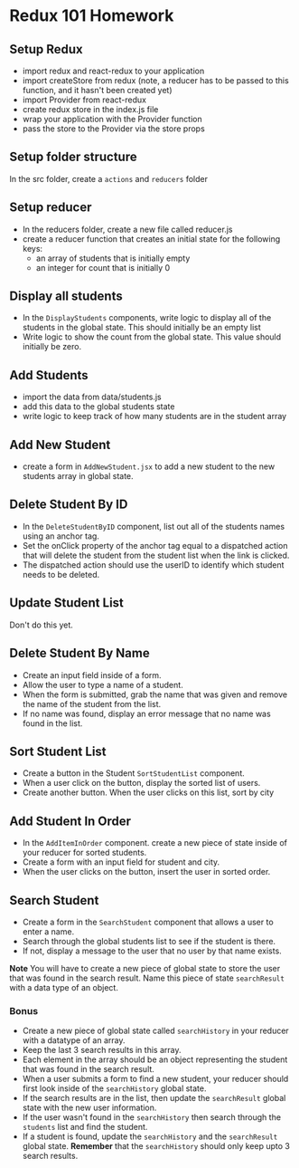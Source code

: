 # Redux 101 Homework

## Setup Redux
- import redux and react-redux to your application
- import createStore from redux (note, a reducer has to be passed to this function, and it hasn't been created yet)
- import Provider from react-redux
- create redux store in the index.js file 
- wrap your application with the Provider function 
- pass the store to the Provider via the store props

## Setup folder structure

In the src folder, create a `actions` and `reducers` folder 

## Setup reducer 
- In the reducers folder, create a new file called reducer.js 
- create a reducer function that creates an initial state for the following keys:
    - an array of students that is initially empty
    - an integer for count that is initially 0

## Display all students
- In the `DisplayStudents` components, write logic to display all of the students in the global state. This should initially be an empty list
- Write logic to show the count from the global state. This value should initially be zero.

## Add Students

- import the data from data/students.js 
- add this data to the global students state 
- write logic to keep track of how many students are in the student array

## Add New Student 

- create a form in `AddNewStudent.jsx` to add a new student to the new students array in global state.

## Delete Student By ID

- In the `DeleteStudentByID` component, list out all of the students names using an anchor tag.  
- Set the onClick property of the anchor tag equal to a dispatched action that will delete the student from the student list when the link is clicked.  
- The dispatched action should use the userID to identify which student needs to be deleted.

## Update Student List

Don't do this yet. 

## Delete Student By Name

- Create an input field inside of a form. 
- Allow the user to type a name of a student. 
- When the form is submitted, grab the name that was given and remove the name of the student from the list.  
- If no name was found, display an error message that no name was found in the list. 

## Sort Student List

- Create a button in the Student `SortStudentList` component.  
- When a user click on the button, display the sorted list of users.
- Create another button.  When the user clicks on this list, sort by city

## Add Student In Order 

- In the `AddItemInOrder` component. create a new piece of state inside of your reducer for sorted students. 
- Create a form with an input field for student and city.  
- When the user clicks on the button, insert the user in sorted order.  

## Search Student

- Create a form in the `SearchStudent` component that allows a user to enter a name.
- Search through the global students list to see if the student is there.  
- If not, display a message to the user that no user by that name exists.

**Note** You will have to create a new piece of global state to store the user that was found in the search result. Name this piece of state `searchResult` with a data type of an object.   

### Bonus 

- Create a new piece of global state called `searchHistory` in your reducer with a datatype of an array. 
- Keep the last 3 search results in this array.  
- Each element in the array should be an object representing the student that was found in the search result.  
- When a user submits a form to find a new student, your reducer should first look inside of the `searchHistory` global state.  
- If the search results are in the list, then update the  `searchResult` global state with the new user information. 
- If the user wasn't found in the `searchHistory` then search through the `students` list and find the student.  
- If a student is found, update the `searchHistory` and the `searchResult` global state. **Remember** that the `searchHistory` should only keep upto 3 search results. 

